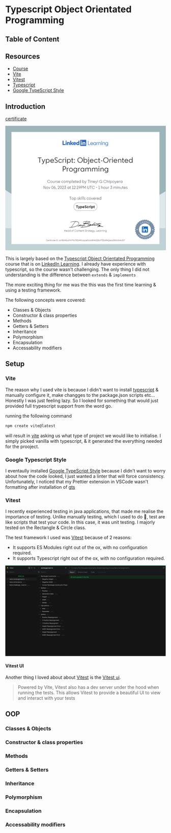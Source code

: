 # Typescript Object Orientated Programming

## Table of Content

## Resources

- [Course](https://www.linkedin.com/learning/typescript-object-oriented-programming/)
- [Vite](https://vitejs.dev/)
- [Vitest](https://vitest.dev/)
- [Typescript](https://www.typescriptlang.org/)
- [Google TypeScript Style](https://google.github.io/styleguide/tsguide.html)

## Introduction

[certificate](https://www.linkedin.com/learning/certificates/ab98bf41a09079b73f104f0c61de3ddd894132f60733145412edd380bfb4b307)

[![certificate](./assets/certificate.png)](https://www.linkedin.com/learning/certificates/ab98bf41a09079b73f104f0c61de3ddd894132f60733145412edd380bfb4b307)

This is largely based on the [Typescript Object Orientated Programming](https://www.linkedin.com/learning/typescript-object-oriented-programming/) course that is on [LinkedIn Learning](https://www.linkedin.com/learning/). I already have experience with typescript, so the course wasn't challenging. The only thing I did not understanding is the difference between `extends` & `implements`

The more exciting thing for me was the this was the first time learning & using a testing framework.

The following concepts were covered:

- Classes & Objects
- Constructor & class properties
- Methods
- Getters & Setters
- Inheritance
- Polymorphism
- Encapsulation
- Accessability modifiers

## Setup

### Vite

The reason why I used vite is because I didn't want to install [typescript](https://www.typescriptlang.org/) & manually configure it, make changges to the package.json scripts etc... Honestly I was just feeling lazy. So I looked for something that would just provided full trypescript support from the word go.

running the following command

```bash
npm create vite@latest
```

will result in [vite](https://vitejs.dev/) asking us what type of project we would like to initialise. I simply picked vanilla with typescript, & it generated the everything needed for the prooject.

### Google Typescript Style

I eventaully installed [Google TypeScript Style](https://google.github.io/styleguide/tsguide.html) because I didn't want to worry about how the code looked, I just wanted a linter that will force consistency. Unfortunately, I noticed that my Prettier extension in VSCode wasn't formatting after installation of [gts](https://google.github.io/styleguide/tsguide.html)

### Vitest

I recently experienced testing in java applications, that made me realise the importance of testing. Unlike manually testing, which I used to do 🥲, test are like scripts that test your code. In this case, it was unit testing. I majorly tested on the Rectangle & Circle class.

The test framework I used was [Vitest](https://vitest.dev/) because of 2 reasons:

- It supports ES Modules right out of the ox, with no configuration required.
- It supports Typescript right out of the ox, with no configuration required.

![tests](./assets/tests.png)

#### Vitest UI

Another thing I loved about about [Vitest](https://vitest.dev/) is the [Vitest ui](https://vitest.dev/guide/ui.html).

> Powered by Vite, Vitest also has a dev server under the hood when running the tests. This allows Vitest to provide a beautiful UI to view and interact with your tests

## OOP

### Classes & Objects

### Constructor & class properties

### Methods

### Getters & Setters

### Inheritance

### Polymorphism

### Encapsulation

### Accessability modifiers

<!-- Prettier extension not working anymore -->

<!--
I just finished the course “TypeScript: Object-Oriented Programming” by Dylan Israel! Check it out: https://www.linkedin.com/learning/certificates/ab98bf41a09079b73f104f0c61de3ddd894132f60733145412edd380bfb4b307?trk=share_certificate #typescript.
 -->
